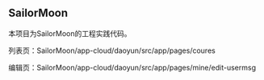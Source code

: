 ## SailorMoon

本项目为SailorMoon的工程实践代码。

列表页：SailorMoon/app-cloud/daoyun/src/app/pages/coures

编辑页：SailorMoon/app-cloud/daoyun/src/app/pages/mine/edit-usermsg
